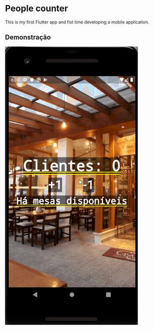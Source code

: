# People counter

This is my first Flutter app and fist time developing a mobile application.

## Demonstração

![Demo GIF](flutter-people-counter.gif)
